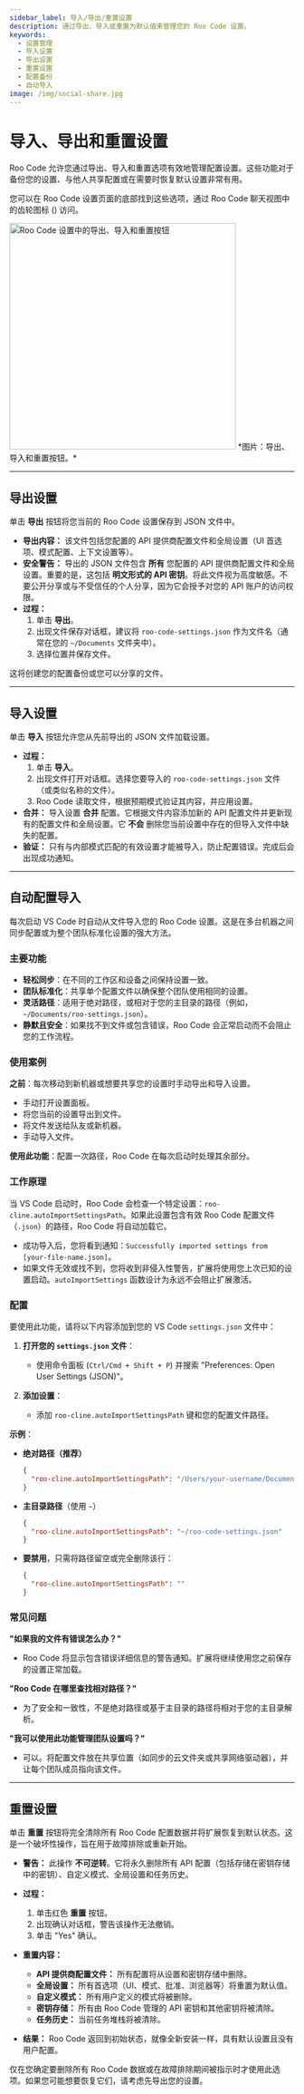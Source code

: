 ```yaml
---
sidebar_label: 导入/导出/重置设置
description: 通过导出、导入或重置为默认值来管理您的 Roo Code 设置。
keywords:
  - 设置管理
  - 导入设置
  - 导出设置
  - 重置设置
  - 配置备份
  - 自动导入
image: /img/social-share.jpg
---
```


# 导入、导出和重置设置

Roo Code 允许您通过导出、导入和重置选项有效地管理配置设置。这些功能对于备份您的设置、与他人共享配置或在需要时恢复默认设置非常有用。

您可以在 Roo Code 设置页面的底部找到这些选项，通过 Roo Code 聊天视图中的齿轮图标 (<i class="codicon codicon-gear"></i>) 访问。

<img src="/img/settings-management/settings-management.png" alt="Roo Code 设置中的导出、导入和重置按钮" width="400" />
*图片：导出、导入和重置按钮。*

---

## 导出设置

单击 **导出** 按钮将您当前的 Roo Code 设置保存到 JSON 文件中。

*   **导出内容：** 该文件包括您配置的 API 提供商配置文件和全局设置（UI 首选项、模式配置、上下文设置等）。
*   **安全警告：** 导出的 JSON 文件包含 **所有** 您配置的 API 提供商配置文件和全局设置。重要的是，这包括 **明文形式的 API 密钥**。将此文件视为高度敏感。不要公开分享或与不受信任的个人分享，因为它会授予对您的 API 账户的访问权限。
*   **过程：**
    1.  单击 **导出**。
    2.  出现文件保存对话框，建议将 `roo-code-settings.json` 作为文件名（通常在您的 `~/Documents` 文件夹中）。
    3.  选择位置并保存文件。

这将创建您的配置备份或您可以分享的文件。

---

## 导入设置

单击 **导入** 按钮允许您从先前导出的 JSON 文件加载设置。

*   **过程：**
    1.  单击 **导入**。
    2.  出现文件打开对话框。选择您要导入的 `roo-code-settings.json` 文件（或类似名称的文件）。
    3.  Roo Code 读取文件，根据预期模式验证其内容，并应用设置。
*   **合并：** 导入设置 **合并** 配置。它根据文件内容添加新的 API 配置文件并更新现有的配置文件和全局设置。它 **不会** 删除您当前设置中存在的但导入文件中缺失的配置。
*   **验证：** 只有与内部模式匹配的有效设置才能被导入，防止配置错误。完成后会出现成功通知。

---

## 自动配置导入

每次启动 VS Code 时自动从文件导入您的 Roo Code 设置。这是在多台机器之间同步配置或为整个团队标准化设置的强大方法。

### 主要功能
- **轻松同步**：在不同的工作区和设备之间保持设置一致。
- **团队标准化**：共享单个配置文件以确保整个团队使用相同的设置。
- **灵活路径**：适用于绝对路径，或相对于您的主目录的路径（例如，`~/Documents/roo-settings.json`）。
- **静默且安全**：如果找不到文件或包含错误，Roo Code 会正常启动而不会阻止您的工作流程。

### 使用案例

**之前**：每次移动到新机器或想要共享您的设置时手动导出和导入设置。
- 手动打开设置面板。
- 将您当前的设置导出到文件。
- 将文件发送给队友或新机器。
- 手动导入文件。

**使用此功能**：配置一次路径，Roo Code 在每次启动时处理其余部分。

### 工作原理

当 VS Code 启动时，Roo Code 会检查一个特定设置：`roo-cline.autoImportSettingsPath`。如果此设置包含有效 Roo Code 配置文件（`.json`）的路径，Roo Code 将自动加载它。

- 成功导入后，您将看到通知：`Successfully imported settings from [your-file-name.json]`。
- 如果文件无效或找不到，您将收到非侵入性警告，扩展将使用您上次已知的设置启动。`autoImportSettings` 函数设计为永远不会阻止扩展激活。

### 配置

要使用此功能，请将以下内容添加到您的 VS Code `settings.json` 文件中：

1.  **打开您的 `settings.json` 文件**：
    *   使用命令面板 (`Ctrl/Cmd + Shift + P`) 并搜索 "Preferences: Open User Settings (JSON)"。

2.  **添加设置**：
    *   添加 `roo-cline.autoImportSettingsPath` 键和您的配置文件路径。

**示例**：

*   **绝对路径（推荐）**
    ```json
    {
      "roo-cline.autoImportSettingsPath": "/Users/your-username/Documents/dev-configs/roo-code.json"
    }
    ```

*   **主目录路径**（使用 `~`）
    ```json
    {
      "roo-cline.autoImportSettingsPath": "~/roo-code-settings.json"
    }
    ```

*   **要禁用**，只需将路径留空或完全删除该行：
    ```json
    {
      "roo-cline.autoImportSettingsPath": ""
    }
    ```

### 常见问题

**"如果我的文件有错误怎么办？"**
- Roo Code 将显示包含错误详细信息的警告通知。扩展将继续使用您之前保存的设置正常加载。

**"Roo Code 在哪里查找相对路径？"**
- 为了安全和一致性，不是绝对路径或基于主目录的路径将相对于您的主目录解析。

**"我可以使用此功能管理团队设置吗？"**
- 可以。将配置文件放在共享位置（如同步的云文件夹或共享网络驱动器），并让每个团队成员指向该文件。
---

## 重置设置

单击 **重置** 按钮将完全清除所有 Roo Code 配置数据并将扩展恢复到默认状态。这是一个破坏性操作，旨在用于故障排除或重新开始。

*   **警告：** 此操作 **不可逆转**。它将永久删除所有 API 配置（包括存储在密钥存储中的密钥）、自定义模式、全局设置和任务历史。

*   **过程：**
    1.  单击红色 **重置** 按钮。
    2.  出现确认对话框，警告该操作无法撤销。
    3.  单击 "Yes" 确认。

*   **重置内容：**
    *   **API 提供商配置文件：** 所有配置将从设置和密钥存储中删除。
    *   **全局设置：** 所有首选项（UI、模式、批准、浏览器等）将重置为默认值。
    *   **自定义模式：** 所有用户定义的模式将被删除。
    *   **密钥存储：** 所有由 Roo Code 管理的 API 密钥和其他密钥将被清除。
    *   **任务历史：** 当前任务堆栈将被清除。

*   **结果：** Roo Code 返回到初始状态，就像全新安装一样，具有默认设置且没有用户配置。

仅在您确定要删除所有 Roo Code 数据或在故障排除期间被指示时才使用此选项。如果您可能想要恢复它们，请考虑先导出您的设置。